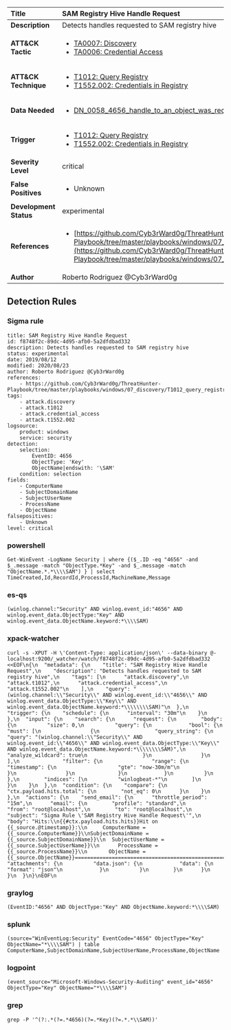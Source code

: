 | Title                    | SAM Registry Hive Handle Request       |
|:-------------------------|:------------------|
| **Description**          | Detects handles requested to SAM registry hive |
| **ATT&amp;CK Tactic**    |  <ul><li>[TA0007: Discovery](https://attack.mitre.org/tactics/TA0007)</li><li>[TA0006: Credential Access](https://attack.mitre.org/tactics/TA0006)</li></ul>  |
| **ATT&amp;CK Technique** | <ul><li>[T1012: Query Registry](https://attack.mitre.org/techniques/T1012)</li><li>[T1552.002: Credentials in Registry](https://attack.mitre.org/techniques/T1552.002)</li></ul>  |
| **Data Needed**          | <ul><li>[DN_0058_4656_handle_to_an_object_was_requested](../Data_Needed/DN_0058_4656_handle_to_an_object_was_requested.md)</li></ul>  |
| **Trigger**              | <ul><li>[T1012: Query Registry](../Triggers/T1012.md)</li><li>[T1552.002: Credentials in Registry](../Triggers/T1552.002.md)</li></ul>  |
| **Severity Level**       | critical |
| **False Positives**      | <ul><li>Unknown</li></ul>  |
| **Development Status**   | experimental |
| **References**           | <ul><li>[https://github.com/Cyb3rWard0g/ThreatHunter-Playbook/tree/master/playbooks/windows/07_discovery/T1012_query_registry/sam_registry_hive_access.md](https://github.com/Cyb3rWard0g/ThreatHunter-Playbook/tree/master/playbooks/windows/07_discovery/T1012_query_registry/sam_registry_hive_access.md)</li></ul>  |
| **Author**               | Roberto Rodriguez @Cyb3rWard0g |


## Detection Rules

### Sigma rule

```
title: SAM Registry Hive Handle Request
id: f8748f2c-89dc-4d95-afb0-5a2dfdbad332
description: Detects handles requested to SAM registry hive
status: experimental
date: 2019/08/12
modified: 2020/08/23
author: Roberto Rodriguez @Cyb3rWard0g
references:
    - https://github.com/Cyb3rWard0g/ThreatHunter-Playbook/tree/master/playbooks/windows/07_discovery/T1012_query_registry/sam_registry_hive_access.md
tags:
    - attack.discovery
    - attack.t1012
    - attack.credential_access
    - attack.t1552.002
logsource:
    product: windows
    service: security
detection:
    selection: 
        EventID: 4656
        ObjectType: 'Key'
        ObjectName|endswith: '\SAM'
    condition: selection
fields:
    - ComputerName
    - SubjectDomainName
    - SubjectUserName
    - ProcessName
    - ObjectName
falsepositives:
    - Unknown
level: critical

```





### powershell
    
```
Get-WinEvent -LogName Security | where {($_.ID -eq "4656" -and $_.message -match "ObjectType.*Key" -and $_.message -match "ObjectName.*.*\\\\SAM") } | select TimeCreated,Id,RecordId,ProcessId,MachineName,Message
```


### es-qs
    
```
(winlog.channel:"Security" AND winlog.event_id:"4656" AND winlog.event_data.ObjectType:"Key" AND winlog.event_data.ObjectName.keyword:*\\\\SAM)
```


### xpack-watcher
    
```
curl -s -XPUT -H \'Content-Type: application/json\' --data-binary @- localhost:9200/_watcher/watch/f8748f2c-89dc-4d95-afb0-5a2dfdbad332 <<EOF\n{\n  "metadata": {\n    "title": "SAM Registry Hive Handle Request",\n    "description": "Detects handles requested to SAM registry hive",\n    "tags": [\n      "attack.discovery",\n      "attack.t1012",\n      "attack.credential_access",\n      "attack.t1552.002"\n    ],\n    "query": "(winlog.channel:\\"Security\\" AND winlog.event_id:\\"4656\\" AND winlog.event_data.ObjectType:\\"Key\\" AND winlog.event_data.ObjectName.keyword:*\\\\\\\\SAM)"\n  },\n  "trigger": {\n    "schedule": {\n      "interval": "30m"\n    }\n  },\n  "input": {\n    "search": {\n      "request": {\n        "body": {\n          "size": 0,\n          "query": {\n            "bool": {\n              "must": [\n                {\n                  "query_string": {\n                    "query": "(winlog.channel:\\"Security\\" AND winlog.event_id:\\"4656\\" AND winlog.event_data.ObjectType:\\"Key\\" AND winlog.event_data.ObjectName.keyword:*\\\\\\\\SAM)",\n                    "analyze_wildcard": true\n                  }\n                }\n              ],\n              "filter": {\n                "range": {\n                  "timestamp": {\n                    "gte": "now-30m/m"\n                  }\n                }\n              }\n            }\n          }\n        },\n        "indices": [\n          "winlogbeat-*"\n        ]\n      }\n    }\n  },\n  "condition": {\n    "compare": {\n      "ctx.payload.hits.total": {\n        "not_eq": 0\n      }\n    }\n  },\n  "actions": {\n    "send_email": {\n      "throttle_period": "15m",\n      "email": {\n        "profile": "standard",\n        "from": "root@localhost",\n        "to": "root@localhost",\n        "subject": "Sigma Rule \'SAM Registry Hive Handle Request\'",\n        "body": "Hits:\\n{{#ctx.payload.hits.hits}}Hit on {{_source.@timestamp}}:\\n     ComputerName = {{_source.ComputerName}}\\nSubjectDomainName = {{_source.SubjectDomainName}}\\n  SubjectUserName = {{_source.SubjectUserName}}\\n      ProcessName = {{_source.ProcessName}}\\n       ObjectName = {{_source.ObjectName}}================================================================================\\n{{/ctx.payload.hits.hits}}",\n        "attachments": {\n          "data.json": {\n            "data": {\n              "format": "json"\n            }\n          }\n        }\n      }\n    }\n  }\n}\nEOF\n
```


### graylog
    
```
(EventID:"4656" AND ObjectType:"Key" AND ObjectName.keyword:*\\\\SAM)
```


### splunk
    
```
(source="WinEventLog:Security" EventCode="4656" ObjectType="Key" ObjectName="*\\\\SAM") | table ComputerName,SubjectDomainName,SubjectUserName,ProcessName,ObjectName
```


### logpoint
    
```
(event_source="Microsoft-Windows-Security-Auditing" event_id="4656" ObjectType="Key" ObjectName="*\\\\SAM")
```


### grep
    
```
grep -P '^(?:.*(?=.*4656)(?=.*Key)(?=.*.*\\SAM))'
```



